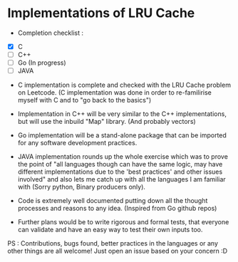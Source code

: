# Implementations of LRU Cache

* Completion checklist :
 - [x] C
 - [ ] C++
 - [ ] Go (In progress)
 - [ ] JAVA
 
* C implementation is complete and checked with the LRU Cache problem on Leetcode. 
(C implementation was done in order to re-familirise myself with C and to "go back to the basics")

* Implementation in C++ will be very similar to the C++ implementations, but will use the inbuild "Map" 
library. (And probably vectors)

* Go implementation will be a stand-alone package that can be imported for any software development practices.

* JAVA implementation rounds up the whole exercise which was to prove the point of "all languages though can have the same logic, may have different implementations due to the 'best practices' and other issues involved" and also lets me catch up with all the languages I am familiar with (Sorry python, Binary producers only).

* Code is extremely well documented putting down all the thought processes and reasons to any idea. (Inspired from Go github repos)

* Further plans would be to write rigorous and formal tests, that everyone can validate and have an easy way to test their own inputs too.

PS : Contributions, bugs found, better practices in the languages or any other things are all welcome! Just open an issue based on your concern :D
